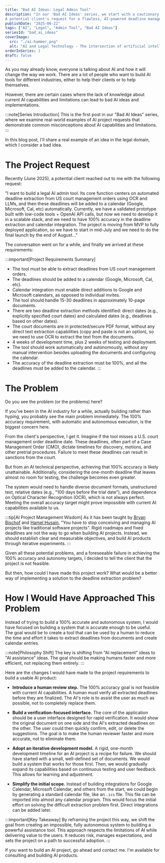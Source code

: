```yaml
---
title: "Bad AI Ideas: Legal Admin Tool"
description: "In our 'Bad AI Ideas' series, we start with a cautionary tale from the legal sector. 
A potential client's request for a flawless, AI-powered deadline manager serves as a perfect case study for identifying unrealistic project goals and understanding the critical need for human oversight in high-stakes AI applications."
publishDate: "2025-06-22"
tags: ["AI", "Legal", "Admin Tool", "Bad AI Ideas"]
seriesId: "bad_ai_ideas"
coverImage:
  src: "./ai-hammer.png"
  alt: "AI and Legal Technology - The intersection of artificial intelligence and legal systems"
orderInSeries: 1
draft: false
---
```



As you may already know, everyone is talking about AI and how it will change the way we work. There are a lot of people who want to build AI tools for different industries, either to help their clients or to help themselves.

However, there are certain cases where the lack of knowledge about current AI capabilities and limitations can lead to bad AI ideas and implementations.

:::note[Series Introduction]
This is the first post in our "Bad AI Ideas" series, where we examine real-world examples of AI project requests that demonstrate common misconceptions about AI capabilities and limitations.
:::

In this blog post, I'll share a real example of an idea in the legal domain, which I consider a bad idea.

# The Project Request

Recently (June 2025), a potential client reached out to me with the following request:

"I want to build a legal AI admin tool.
Its core function centers on automated deadline extraction from US court management orders using OCR and LLMs, and then these deadlines will be added to a calendar (Google, Microsoft, Cal, etc) automatically.
Currently, we have a validated prototype built with low-code tools + OpenAI API calls, but now we need to develop it in a scalable stack, and we need to have 100% accuracy in the deadline extraction and calendar integration.
The project is moving from MVP to fully deployed application, so we have to start in mid-July and we need to do the final launch by the end of August..."

The conversation went on for a while, and finally we arrived at these requirements:

:::important[Project Requirements Summary]
- The tool must be able to extract deadlines from US court management orders.
- The deadlines should be added to a calendar (Google, Microsoft, Cal, etc).
- Calendar integration must enable direct additions to Google and Microsoft calendars, as opposed to individual invites.
- The tool should handle 15-30 deadlines in approximately 10-page documents.
- There are two deadline extraction methods identified: direct dates (e.g., explicitly specified court dates) and calculated dates (e.g., deadlines based on other dates).
- The court documents are in protected/secure PDF format, without any direct text extraction capabilities (copy and paste is not an option), so we need to use OCR to extract the text from the documents.
- 4 weeks of development time, plus 2 weeks of testing and deployment.
- The tool should work automatically and autonomously, without any manual intervention besides uploading the documents and configuring the calendar.
- The accuracy of the deadline extraction must be 100%, and all the deadlines must be added to the calendar.
:::

# The Problem

Do you see the problem (or the problems) here?

If you've been in the AI industry for a while, actually building rather than hyping, you probably see the main problem immediately. The 100% accuracy requirement, with automatic and autonomous execution, is the biggest concern here.

From the client's perspective, I get it. Imagine if the tool misses a U.S. court management order deadline date. These deadlines, often part of a Case Management Order (CMO), dictate timelines for discovery, motions, and other pretrial procedures. Failure to meet these deadlines can result in sanctions from the court.

But from an AI technical perspective, achieving that 100% accuracy is likely unattainable. Additionally, considering the one-month deadline that leaves almost no room for testing, the challenge becomes even greater.

The system would need to handle diverse document formats, unstructured text, relative dates (e.g., "100 days before the trial date"), and dependence on Optical Character Recognition (OCR), which is not always perfect. Meeting the overall accuracy target might prove impossible with current AI capabilities available to us.

:::tip[AI Project Management Wisdom]
As it has been taught by [Bryan Bischof](https://x.com/bebischof) and [Hamel Husain](https://x.com/hamelhusain), "You have to stop conceiving and managing AI projects like traditional software projects". Rigid roadmaps and fixed deadlines are not the way to go when building AI projects. Instead, we should establish clear and measurable objectives, and build AI products through iterative experiments.
:::

Given all these potential problems, and a foreseeable failure in achieving the 100% accuracy and autonomy targets, I decided to tell the client that the project is not feasible.

But then, how could I have made this project work? What would be a better way of implementing a solution to the deadline extraction problem?

# How I Would Have Approached This Problem

Instead of trying to build a 100% accurate and autonomous system, I would have focused on building a system that is accurate enough to be useful. The goal would be to create a tool that can be used by a human to reduce the time and effort it takes to extract deadlines from documents and create calendar entries.

:::note[Philosophy Shift]
The key is shifting from "AI replacement" ideas to "AI assistance" ideas. The goal should be making humans faster and more efficient, not replacing them entirely.
:::

Here are the changes I would have made to the project requirements to build a usable AI product:

- **Introduce a human review step.** The 100% accuracy goal is not feasible with current AI capabilities. A human must verify all extracted deadlines before they are finalized. The AI's role is to assist the user as much as possible, not to completely replace them.

- **Build a verification-focused interface.** The core of the application should be a user interface designed for rapid verification. It would show the original document on one side and the AI's extracted deadlines on the other. The user could then quickly confirm, edit, or delete the suggestions. The goal is to make the human reviewer faster and more accurate, not to eliminate them.

- **Adopt an iterative development model.** A rigid, one-month development timeline for an AI project is a recipe for failure. We should have started with a small, well-defined set of documents. We would build a system that works for those first. Then, we would gradually expand its capabilities based on continuous testing and user feedback. This allows for learning and adjustment.

- **Simplify the initial scope.** Instead of building integrations for Google Calendar, Microsoft Calendar, and others from the start, we could begin by generating a standard calendar file, like an `.ics` file. This file can be imported into almost any calendar program. This would focus the initial effort on solving the difficult extraction problem first. Direct integrations can be added later.

:::important[Key Takeaway]
By reframing the project this way, we shift the goal from creating an impossible, fully autonomous system to building a powerful assistance tool. This approach respects the limitations of AI while delivering value to the users. It reduces risk, manages expectations, and sets the project on a path to successful adoption.
:::

If you want to build an AI project, go ahead and contact me. I'm available for consulting and building AI products.








